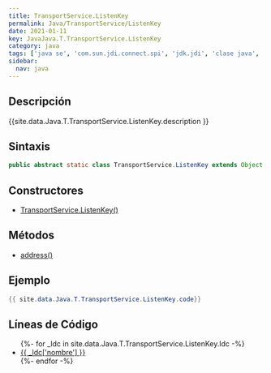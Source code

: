 ```yaml
---
title: TransportService.ListenKey
permalink: Java/TransportService/ListenKey
date: 2021-01-11
key: JavaJava.T.TransportService.ListenKey
category: java
tags: ['java se', 'com.sun.jdi.connect.spi', 'jdk.jdi', 'clase java', 'Java 1.0']
sidebar: 
  nav: java
---
```


## Descripción
{{site.data.Java.T.TransportService.ListenKey.description }}

## Sintaxis
~~~java
public abstract static class TransportService.ListenKey extends Object
~~~

## Constructores
* [TransportService.ListenKey()](/Java/TransportService/ListenKey/TransportService/ListenKey/)

## Métodos
* [address()](/Java/TransportService/ListenKey/address)

## Ejemplo
~~~java
{{ site.data.Java.T.TransportService.ListenKey.code}}
~~~

## Líneas de Código
<ul>
{%- for _ldc in site.data.Java.T.TransportService.ListenKey.ldc -%}
   <li>
       <a href="{{_ldc['url'] }}">{{ _ldc['nombre'] }}</a>
   </li>
{%- endfor -%}
</ul>
